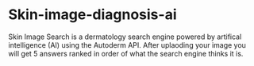 # Skin-image-diagnosis-ai
Skin Image Search is a dermatology search engine powered by artifical intelligence (AI) using the Autoderm API. After uplaoding your image you will get 5 answers ranked in order of what the search engine thinks it is. 
